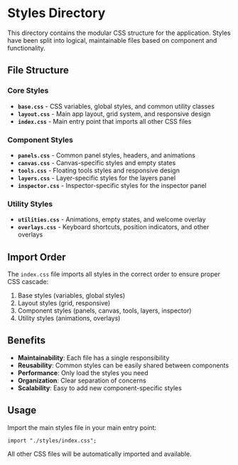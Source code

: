 # Styles Directory

This directory contains the modular CSS structure for the application. Styles have been split into logical, maintainable files based on component and functionality.

## File Structure

### Core Styles

- **`base.css`** - CSS variables, global styles, and common utility classes
- **`layout.css`** - Main app layout, grid system, and responsive design
- **`index.css`** - Main entry point that imports all other CSS files

### Component Styles

- **`panels.css`** - Common panel styles, headers, and animations
- **`canvas.css`** - Canvas-specific styles and empty states
- **`tools.css`** - Floating tools styles and responsive design
- **`layers.css`** - Layer-specific styles for the layers panel
- **`inspector.css`** - Inspector-specific styles for the inspector panel

### Utility Styles

- **`utilities.css`** - Animations, empty states, and welcome overlay
- **`overlays.css`** - Keyboard shortcuts, position indicators, and other overlays

## Import Order

The `index.css` file imports all styles in the correct order to ensure proper CSS cascade:

1. Base styles (variables, global styles)
2. Layout styles (grid, responsive)
3. Component styles (panels, canvas, tools, layers, inspector)
4. Utility styles (animations, overlays)

## Benefits

- **Maintainability**: Each file has a single responsibility
- **Reusability**: Common styles can be easily shared between components
- **Performance**: Only load the styles you need
- **Organization**: Clear separation of concerns
- **Scalability**: Easy to add new component-specific styles

## Usage

Import the main styles file in your main entry point:

```tsx
import "./styles/index.css";
```

All other CSS files will be automatically imported and available.
